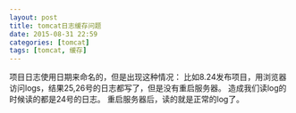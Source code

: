 ```yaml
---
layout: post
title: tomcat日志缓存问题
date: 2015-08-31 22:59
categories: [tomcat]
tags: [tomcat, 缓存]
---
```

项目日志使用日期来命名的，但是出现这种情况：
比如8.24发布项目，用浏览器访问logs，结果25,26号的日志都写了，但是没有重启服务器。
造成我们读log的时候读的都是24号的日志。
重启服务器后，读的就是正常的log了。
